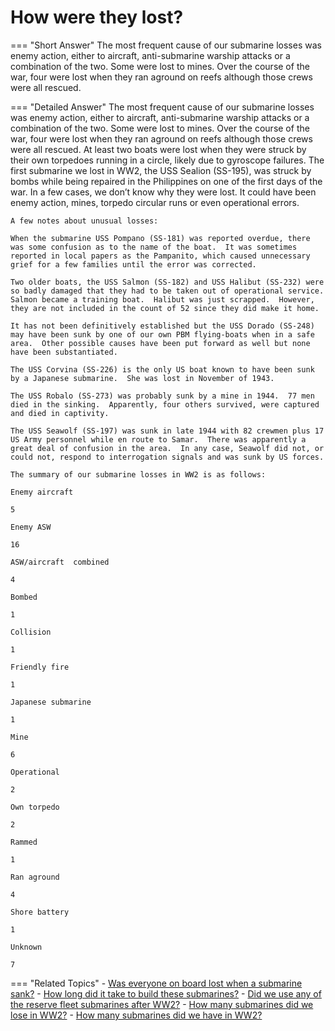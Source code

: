 # How were they lost?


=== "Short Answer"
    The most frequent cause of our submarine losses was enemy action, either to aircraft, anti-submarine warship attacks or a combination of the two. Some were lost to mines. Over the course of the war, four were lost when they ran aground on reefs although those crews were all rescued.

=== "Detailed Answer"
    The most frequent cause of our submarine losses was enemy action, either to aircraft, anti-submarine warship attacks or a combination of the two.  Some were lost to mines.  Over the course of the war, four were lost when they ran aground on reefs although those crews were all rescued.  At least two boats were lost when they were struck by their own torpedoes running in a circle, likely due to gyroscope failures.  The first submarine we lost in WW2, the USS Sealion (SS-195), was struck by bombs while being repaired in the Philippines on one of the first days of the war.  In a few cases, we don’t know why they were lost.  It could have been enemy action, mines, torpedo circular runs or even operational errors.

    A few notes about unusual losses:

    When the submarine USS Pompano (SS-181) was reported overdue, there was some confusion as to the name of the boat.  It was sometimes reported in local papers as the Pampanito, which caused unnecessary grief for a few families until the error was corrected.

    Two older boats, the USS Salmon (SS-182) and USS Halibut (SS-232) were so badly damaged that they had to be taken out of operational service.  Salmon became a training boat.  Halibut was just scrapped.  However, they are not included in the count of 52 since they did make it home.

    It has not been definitively established but the USS Dorado (SS-248) may have been sunk by one of our own PBM flying-boats when in a safe area.  Other possible causes have been put forward as well but none have been substantiated.

    The USS Corvina (SS-226) is the only US boat known to have been sunk by a Japanese submarine.  She was lost in November of 1943.

    The USS Robalo (SS-273) was probably sunk by a mine in 1944.  77 men died in the sinking.  Apparently, four others survived, were captured and died in captivity.

    The USS Seawolf (SS-197) was sunk in late 1944 with 82 crewmen plus 17 US Army personnel while en route to Samar.  There was apparently a great deal of confusion in the area.  In any case, Seawolf did not, or could not, respond to interrogation signals and was sunk by US forces.

    The summary of our submarine losses in WW2 is as follows:

    Enemy aircraft

    5

    Enemy ASW

    16

    ASW/aircraft  combined

    4

    Bombed

    1

    Collision

    1

    Friendly fire

    1

    Japanese submarine

    1

    Mine

    6

    Operational

    2

    Own torpedo

    2

    Rammed

    1

    Ran aground

    4

    Shore battery

    1

    Unknown

    7

=== "Related Topics"
    - [Was everyone on board lost when a submarine sank?](./was-everyone-on-board-lost-when-a-submarine-sank.md)
    - [How long did it take to build these submarines?](./how-long-did-it-take-to-build-these-submarines.md)
    - [Did we use any of the reserve fleet submarines after WW2?](./did-we-use-any-of-the-reserve-fleet-submarines-after-ww2.md)
    - [How many submarines did we lose in WW2?](./how-many-submarines-did-we-lose-in-ww2.md)
    - [How many submarines did we have in WW2?](./how-many-submarines-did-we-have-in-ww2.md)
